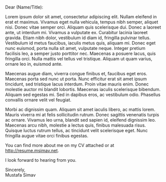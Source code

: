 Dear (Name/Title):

Lorem ipsum dolor sit amet, consectetur adipiscing elit. Nullam eleifend in erat et maximus. Vivamus eget nulla vehicula, tempus nibh semper, aliquet nisi. Donec vitae semper orci. Aliquam quis scelerisque dui. Donec a laoreet ante, ut interdum mi. Vivamus a vulputate ex. Curabitur lacinia laoreet gravida. Etiam nibh dolor, vestibulum id diam id, fringilla pulvinar tellus. Vestibulum id metus faucibus, iaculis metus quis, aliquam mi. Donec eget nunc euismod, porta nulla sit amet, vulputate neque. Integer pretium facilisis leo, a semper justo porttitor nec. Maecenas a posuere lacus, quis fringilla orci. Nulla mattis vel tellus vel tristique. Aliquam ut quam varius, ornare leo in, euismod ante.

Maecenas augue diam, viverra congue finibus et, faucibus eget eros. Maecenas porta sed nunc ut porta. Nunc efficitur erat sit amet ipsum tincidunt, sed tristique lacus interdum. Proin vitae mauris enim. Donec molestie auctor mi blandit lobortis. Maecenas iaculis scelerisque bibendum. Aliquam sed egestas mi. Sed in dapibus eros, ac vestibulum odio. Phasellus convallis ornare velit vel feugiat.

Morbi ac dignissim quam. Aliquam sit amet iaculis libero, ac mattis lorem. Mauris viverra mi at felis sollicitudin rutrum. Donec sagittis venenatis turpis ac ornare. Vivamus leo urna, blandit sed sapien id, eleifend dignissim leo. Maecenas arcu nibh, molestie a lectus quis, finibus malesuada risus. Quisque luctus rutrum tellus, ac tincidunt velit scelerisque eget. Nunc fringilla augue vitae orci finibus egestas.

You can find more about me on my CV attached or at http://resume.msimav.net.

I look forward to hearing from you.

Sincerely,  
Mustafa Simav